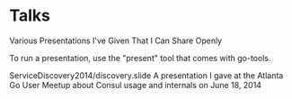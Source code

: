 Talks
=====

Various Presentations I've Given That I Can Share Openly

To run a presentation, use the "present" tool that comes with go-tools.

ServiceDiscovery2014/discovery.slide A presentation I gave at the Atlanta Go User Meetup about Consul usage and internals on June 18, 2014

